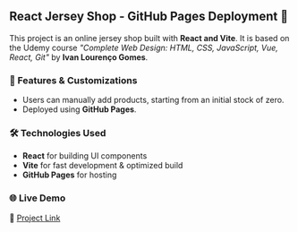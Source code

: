 ## React Jersey Shop - GitHub Pages Deployment 🚀

This project is an online jersey shop built with **React and Vite**. It is based on the Udemy course _"Complete Web Design: HTML, CSS, JavaScript, Vue, React, Git"_ by **Ivan Lourenço Gomes**.

### 🚀 Features & Customizations

- Users can manually add products, starting from an initial stock of zero.
- Deployed using **GitHub Pages**.

### 🛠️ Technologies Used

- **React** for building UI components
- **Vite** for fast development & optimized build
- **GitHub Pages** for hosting

### 🌐 Live Demo

🔗 [Project Link](https://dalilahannouche.github.io/React-Shop/)
